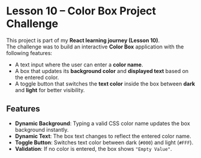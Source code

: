 # Lesson 10 – Color Box Project Challenge

This project is part of my **React learning journey (Lesson 10)**.  
The challenge was to build an interactive **Color Box** application with the following features:
- A text input where the user can enter a **color name**.  
- A box that updates its **background color** and **displayed text** based on the entered color.  
- A toggle button that switches the **text color** inside the box between **dark** and **light** for better visibility.  



##  Features

- **Dynamic Background**: Typing a valid CSS color name updates the box background instantly.  
- **Dynamic Text**: The box text changes to reflect the entered color name.  
- **Toggle Button**: Switches text color between dark (`#000`) and light (`#FFF`).  
- **Validation**: If no color is entered, the box shows `"Empty Value"`.  



